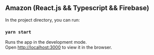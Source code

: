## Amazon (React.js && Typescript &&  Firebase)

<!-- <img src="" alt="Amazon" /> -->

In the project directory, you can run:

### `yarn start`

Runs the app in the development mode.<br />
Open [http://localhost:3000](http://localhost:3000) to view it in the browser.
